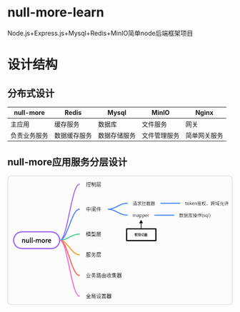 # null-more-learn
Node.js+Express.js+Mysql+Redis+MinIO简单node后端框架项目

# 设计结构
## 分布式设计
| null-more | Redis | Mysql | MinIO | Nginx |
| -------- | -------- | -------- | -------- | -------- |
| 主应用 | 缓存服务 | 数据库 | 文件服务 | 网关 |
| 负责业务服务 | 数据缓存服务 | 数据存储服务 | 文件管理服务 | 简单网关服务
## null-more应用服务分层设计
<img src=".\application.png">